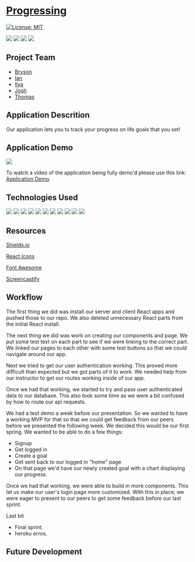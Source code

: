 # [Progressing](https://progressing-pod10.herokuapp.com/)

[![License: MIT](https://img.shields.io/badge/License-MIT-yellow.svg)](https://opensource.org/licenses/MIT)

<p>
    <img src="https://img.shields.io/github/repo-size/JJHPhoto/progressing" />
    <img src="https://img.shields.io/github/languages/top/JJHPhoto/progressing"  />
    <img src="https://img.shields.io/github/issues/JJHPhoto/progressing" />
    <img src="https://img.shields.io/github/last-commit/JJHPhoto/progressing" >
</p>

## Project Team

- [Bryson](https://github.com/Bryson-Palmer)
- [Ian](https://github.com/Ianaac27)
- [Ilya](https://github.com/ilya-libershteyn)
- [Josh](https://github.com/JJHPhoto)
- [Thomas](https://github.com/Tskading)

## Application Descrition

Our application lets you to track your progress on life goals that you set!

## Application Demo

![](...)

To watch a video of the application being fully demo'd please use this link: [Application Demo](...).

## Technologies Used

  <img src="https://img.shields.io/badge/-react-informational" />
  <img src="https://img.shields.io/badge/-heroku-red" />
  <img src="https://img.shields.io/badge/Passport-9cf" />
  <img src="https://img.shields.io/badge/Javascript-yellow" />
  <img src="https://img.shields.io/badge/-axios-red" />
  <img src="https://img.shields.io/badge/HTML-orange" />
  <img src="https://img.shields.io/badge/-css-success" />
  <img src="https://img.shields.io/badge/-node.js-green" />
  <img src="https://img.shields.io/badge/bcryptjs-informational" />
  <img src="https://img.shields.io/badge/-express-9fc" />
  <img src="https://img.shields.io/badge/-passport-red" />

## Resources

[Shields.io](https://shields.io/)

[React Icons](https://react-icons.github.io/react-icons/)

[Font Awesome](https://fontawesome.com/)

[Screencastify](https://www.screencastify.com/)

## Workflow

The first thing we did was install our server and client React apps and pushed those to our repo. We also deleted unnecessary React parts from the initial React install.

The next thing we did was work on creating our components and page. We put some test text on each part to see if we were linking to the correct part. We linked our pages to each other with some test buttons so that we could navigate around our app.

Next we tried to get our user authentication working. This proved more difficult than expected but we got parts of it to work. We needed help from our instructor to get our routes working inside of our app.

Once we had that working, we started to try and pass user authenticated data to our database. This also took some time as we were a bit confused by how to route our api requests.

We had a test demo a week before our presentation. So we wanted to have a working MVP for that so that we could get feedback from our peers before we presented the following week. We decided this would be our first spring. We wanted to be able to do a few things:

- Signup
- Get logged in
- Create a goal
- Get sent back to our logged in "home" page
- On that page we'd have our newly created goal with a chart displaying our progress.

Once we had that working, we were able to build in more components. This let us make our user's login page more customized. With this in place, we were eager to present to our peers to get some feedback before our last sprint.

Last bit

- Final sprint.
- heroku erros.

## Future Development
